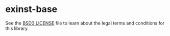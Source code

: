 # exinst-base

See the [BSD3 LICENSE](https://github.com/k0001/exinst/blob/master/exinst/exinst-aeson/LICENSE.txt)
file to learn about the legal terms and conditions for this library.



